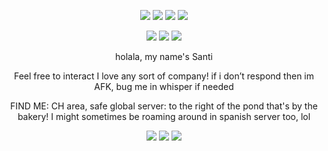 <p align="center">
<img src="https://github.com/user-attachments/assets/3947814d-cf01-4793-9121-f3280a9afe00">
<img src="https://github.com/user-attachments/assets/03026407-827a-4bdc-9b3f-eae72cda842d">
<img src="https://github.com/user-attachments/assets/ee80a16c-8f7d-40d3-bec9-4b67d455edd2">
<img src="https://github.com/user-attachments/assets/79510f3c-ce26-41f7-930c-694c2b6de668">
</p>

<p align="center">
<img src="https://github.com/user-attachments/assets/cc87f649-9b00-4a23-be11-16631c414fe9">
<img src="https://github.com/user-attachments/assets/43d94d2d-1295-4d9e-bae6-0726f7124ab1">
<img src="https://github.com/user-attachments/assets/3faa3a57-c98d-4993-8b5a-5b09f6931827">
</p>

<p align="center">
holala, my name's Santi
</p>

<p align="center">
Feel free to interact I love any sort of company! if i don’t respond then im AFK, bug me in whisper if needed
</p>

<p align="center">
FIND ME: CH area, safe global server: to the right of the pond that's by the bakery! I might sometimes be roaming around in spanish server too, lol
</p>

<p align="center">
<img src="https://github.com/user-attachments/assets/e3c5b1da-a7b1-4f52-9934-36cc6742b3ca">
<img src="https://github.com/user-attachments/assets/4e739681-9c2c-40d3-b0a2-274d20660155">
<img src="https://github.com/user-attachments/assets/7ed5baee-d774-4887-8404-72ad6be329f6">
</p>

